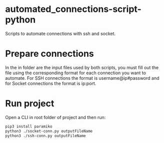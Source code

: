 # automated_connections-script-python
Scripts to automate connections with ssh and socket.

# Prepare connections
In the in folder are the input files used by both scripts, you must fill out the file using the corresponding format for each connection you want to automate. For SSH connections the format is username@ip#password and for Socket connections the format is ip:port.

# Run project
Open a CLI in root folder of project and then run:

```sh
pip3 install paramiko
python3 ./socket-conn.py outputFileName
python3 ./ssh-conn.py outputFileName
```
